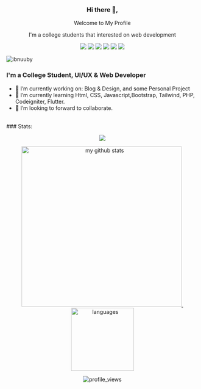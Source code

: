 
<div align="center">
<h3>Hi there 👋,</h3>
<p>Welcome to My Profile</p>
<p>I'm a college students that interested on web development</p>

[![](https://img.shields.io/badge/-@ibnuuby-black?logo=medium&style=flat-square)](https://medium.com/)
[![](https://img.shields.io/badge/-ibnuuby_-1fa2f2?logo=twitter&style=flat-square&logoColor=white)](https://twitter.com/Ibnuuby_)
[![](https://img.shields.io/badge/-ibnuuby_-black?logo=freecodecamp&style=flat-square&logoColor=white)](https://www.freecodecamp.org/ibnuuby_)
[![](https://img.shields.io/badge/-ibnu_ubaeydillah_-blue?logo=facebook&style=flat-square&logoColor=white)](https://web.facebook.com/ibnu.ubaeydillah)
[![](https://img.shields.io/badge/-ibnuuby_-red?logo=instagram&style=flat-square&logoColor=white)](https://www.instagram.com/ibnu.uby_/)
[![](https://img.shields.io/badge/-ibnu_ubaeydillah_-informational?logo=linkedin&style=flat-square&logoColor=white)](https://www.linkedin.com/in/ibnu-ubaeydillah-54b590158/)
<!-- [![](https://img.shields.io/badge/-rief_rosyidi-1ba94c?logo=hackerrank&style=flat-square&logoColor=white)](https://www.hackerrank.com/rief_rosyidi)   -->
</div>

<p align="left"> <img src="https://komarev.com/ghpvc/?username=haniueo&label=Profile%20views&color=0e75b6&style=flat" alt="ibnuuby" /> </p>

### I'm a College Student, UI/UX & Web Developer
- 🔭 I’m currently working on: Blog & Design, and some Personal Project
- 🌱 I’m currently learning Html, CSS, Javascript,Bootstrap, Tailwind, PHP, Codeigniter, Flutter.
- 👯 I’m looking to forward to collaborate. 

<br>
### Stats:  

<!-- thropy -->
<a href="https://rifqirosyidi.github.io">
    <p align="center">
        <img src="https://github-profile-trophy.vercel.app/?username=ibnuuby&column=7&theme=onedark"/>
    </p>
</a>

<!-- status codes -->
<a align="center" href="https://ibnuuby.github.io">
    <p align="center">
    <img src="https://github-readme-stats.vercel.app/api?username=ibnuuby&show_icons=true&theme=radical" alt="my github stats" width="420"/>&nbsp;<img src="https://github-readme-stats.vercel.app/api/top-langs/?username=ibnuuby&hide=css,tsql,blade,%20jupyter+notebook&langs_count=10&theme=radical&layout=compact" alt="languages" height="165">
    </p>
</a>

<p align="center">
 <img src="https://komarev.com/ghpvc/?username=ibnuuby&color=brightgreen&style=flat-square" alt="profile_views"/>
</p>
